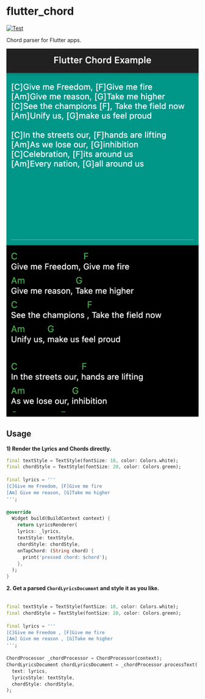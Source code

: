 # flutter_chord

[![Test](https://github.com/paurakhsharma/flutter_chord/actions/workflows/test.yml/badge.svg)](https://github.com/paurakhsharma/flutter_chord/actions/workflows/test.yml)

Chord parser for Flutter apps.

![Example Screenshot](screenshot.png)

## Usage

**1) Render the Lyrics and Chords directly.**
```dart
final textStyle = TextStyle(fontSize: 18, color: Colors.white);
final chordStyle = TextStyle(fontSize: 20, color: Colors.green);

final lyrics = '''
[C]Give me Freedom, [F]Give me fire
[Am] Give me reason, [G]Take me higher
''';

@override
  Widget build(BuildContext context) {
    return LyricsRenderer(
    lyrics: _lyrics,
    textStyle: textStyle,
    chordStyle: chordStyle,
    onTapChord: (String chord) {
      print('pressed chord: $chord');
    },
  );
}
```

**2. Get a parsed `ChordLyricsDocument` and style it as you like.**
```dart

final textStyle = TextStyle(fontSize: 18, color: Colors.white);
final chordStyle = TextStyle(fontSize: 20, color: Colors.green);

final lyrics = '''
[C]Give me Freedom , [F]Give me fire
[Am] Give me reason , [G]Take me higher
''';

ChordProcessor _chordProcessor = ChordProcessor(context);
ChordLyricsDocument chordLyricsDocument = _chordProcessor.processText(
  text: lyrics,
  lyricsStyle: textStyle,
  chordStyle: chordStyle,
);
```
